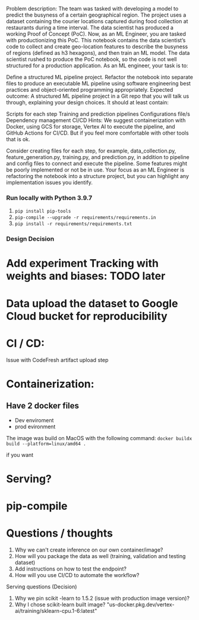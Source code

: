 Problem description: The team was tasked with developing a model to predict the busyness of a certain geographical region. The project uses a dataset containing the courier locations captured during food collection at restaurants during a time interval. The data scientist has produced a working Proof of Concept (PoC). Now, as an ML Engineer, you are tasked with productionizing this PoC. This notebook contains the data scientist’s code to collect and create geo-location features to describe the busyness of regions (defined as h3 hexagons), and then train an ML model. The data scientist rushed to produce the PoC notebook, so the code is not well structured for a production application. As an ML engineer, your task is to:

Define a structured ML pipeline project.
Refactor the notebook into separate files to produce an executable ML pipeline using software engineering best practices and object-oriented programming appropriately.
Expected outcome: A structured ML pipeline project in a Git repo that you will talk us through, explaining your design choices. It should at least contain:

Scripts for each step
Training and prediction pipelines
Configurations file/s
Dependency management
CI/CD
Hints: We suggest containerization with Docker, using GCS for storage, Vertex AI to execute the pipeline, and GitHub Actions for CI/CD. But if you feel more comfortable with other tools that is ok.

Consider creating files for each step, for example, data_collection.py, feature_generation.py, training.py, and prediction.py, in addition to pipeline and config files to connect and execute the pipeline. Some features might be poorly implemented or not be in use. Your focus as an ML Engineer is refactoring the notebook into a structure project, but you can highlight any implementation issues you identify.



### Run locally with Python 3.9.7
1. `pip install pip-tools`
2. `pip-compile --upgrade -r requirements/requirements.in`
3. `pip install -r requirements/requirements.txt`

### Design Decision


# Add experiment Tracking with weights and biases: TODO later

# Data upload the dataset to Google Cloud bucket for reproducibility


# CI / CD:
Issue with CodeFresh artifact upload step




# Containerization: 
## Have 2 docker files
- Dev enviroment 
- prod evironment
<!--  -->
The image was build on MacOS with the following command: `docker buildx build --platform=linux/amd64 .`

if you want 

# Serving? 
<!-- How will we access the predcitions -->
<!-- What will be the considered the input to the model -->



# pip-compile



# Questions / thoughts



1. Why we can't create inference on our own container/image?
2. How will you package the data as well (training, validation and testing dataset)
3. Add instructions on how to test the endpoint?
4. How will you use CI/CD to automate the workflow?

Serving questions (Decision)
1. Why we pin scikit -learn to 1.5.2 (issue with production image version)? 
2. Why I chose scikit-learn built image?
    "us-docker.pkg.dev/vertex-ai/training/sklearn-cpu.1-6:latest"

